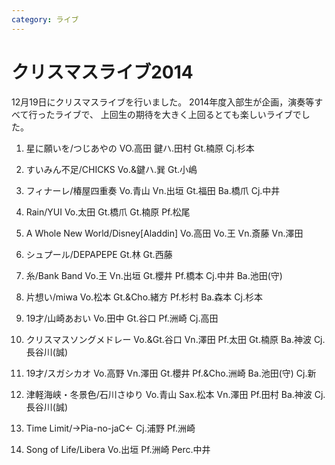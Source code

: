 ```yaml
---
category: ライブ
---
```

# クリスマスライブ2014

12月19日にクリスマスライブを行いました。
2014年度入部生が企画，演奏等すべて行ったライブで、
上回生の期待を大きく上回るとても楽しいライブでした。

1. 星に願いを/つじあやの
VO.高田 鍵ハ.田村 Gt.楠原 Cj.杉本

2. すいみん不足/CHICKS
Vo.&鍵ハ.巽 Gt.小嶋

3. フィナーレ/椿屋四重奏
Vo.青山 Vn.出垣 Gt.福田 Ba.橋爪 Cj.中井

4. Rain/YUI
Vo.太田 Gt.橋爪 Gt.楠原 Pf.松尾

5. A Whole New World/Disney[Aladdin]
Vo.高田 Vo.王 Vn.斎藤 Vn.澤田

6. シュプール/DEPAPEPE
Gt.林 Gt.西藤

7. 糸/Bank Band
Vo.王 Vn.出垣 Gt.櫻井 Pf.橋本 Cj.中井 Ba.池田(守)

8. 片想い/miwa
Vo.松本 Gt.&Cho.緒方 Pf.杉村 Ba.森本 Cj.杉本

9. 19才/山崎あおい
Vo.田中 Gt.谷口 Pf.洲崎 Cj.高田

10. クリスマスソングメドレー
Vo.&Gt.谷口 Vn.澤田 Pf.太田 Gt.楠原 Ba.神波 Cj.長谷川(誠)

11. 19才/スガシカオ
Vo.高野 Vn.澤田 Gt.櫻井 Pf.&Cho.洲崎 Ba.池田(守) Cj.新

12. 津軽海峡・冬景色/石川さゆり
Vo.青山 Sax.松本 Vn.澤田 Pf.田村 Ba.神波 Cj.長谷川(誠)

13. Time Limit/→Pia-no-jaC←
Cj.浦野 Pf.洲崎

14. Song of Life/Libera
Vo.出垣 Pf.洲崎 Perc.中井
